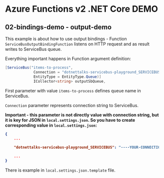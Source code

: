 # Azure Functions v2 .NET Core DEMO

## 02-bindings-demo - output-demo

This example is about how to use output bindings - Function ```ServiceBusOutputBindingFunction``` listens on HTTP request and as result writes to ServiceBus queue.

Everything important happens in Function argument definition: 
```csharp
[ServiceBus("items-to-process",
             Connection = "dotnettalks-servicebus-playground_SERVICEBUS", 
             EntityType = EntityType.Queue)] 
             ICollector<string> outputSbQueue,
```

First parameter with value ```items-to-process``` defines queue name in ServiceBus.

```Connection``` parameter represents connection string to ServiceBus. <br>

<b>Important - this parameter is not directly value with connection string, but it is key for JSON in ```local.settings.json```. So you have to create corresponding value in ```local.settings.json```:
```json
{
    ...

    "dotnettalks-servicebus-playground_SERVICEBUS": "----YOUR-CONNECTION-STRING----",

    ...
}
```
</b>


There is example in ```local.settings.json.template``` file.


